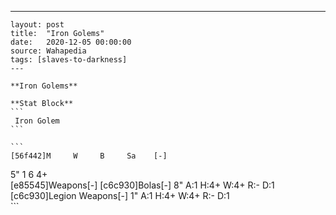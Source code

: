 ---
    layout: post
    title:  "Iron Golems"
    date:   2020-12-05 00:00:00
    source: Wahapedia
    tags: [slaves-to-darkness]
    ---
    
    **Iron Golems**
    
    **Stat Block**
    ```
     Iron Golem
    ```
    
    ```
    [56f442]M     W     B     Sa    [-]
5"    1     6     4+    
[e85545]Weapons[-]
[c6c930]Bolas[-]
8"     A:1    H:4+   W:4+   R:-    D:1   
[c6c930]Legion Weapons[-]
1"     A:1    H:4+   W:4+   R:-    D:1   
    ```
    
    
    